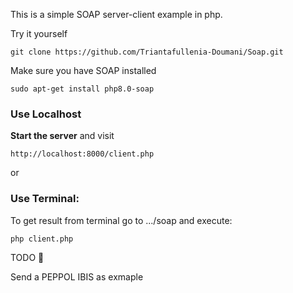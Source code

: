 This is a simple SOAP server-client example in php. 

Try it yourself

```
git clone https://github.com/Triantafullenia-Doumani/Soap.git
```
Make sure you have SOAP installed  

```
sudo apt-get install php8.0-soap
```

### Use Localhost

**Start the server** and visit

```
http://localhost:8000/client.php
```
or 

### Use Terminal: 
To get result from terminal go to .../soap and execute:
```
php client.php
```

TODO 🏀

Send a PEPPOL IBIS as exmaple 


